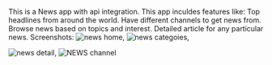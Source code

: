 This is a News app with api integration.
This app inculdes features like:
Top headlines from around the world.
Have different channels to get news from.
Browse news based on topics and interest.
Detailed article for any particular news.
Screenshots:
![news home](https://github.com/ZainR10/flutter_NewsApp/assets/128054811/cb18f14f-93f6-4efc-a229-888063fb3aac),
![news categoies](https://github.com/ZainR10/flutter_NewsApp/assets/128054811/72f8a109-db4d-4012-8466-86791ebbd535),


![news detail](https://github.com/ZainR10/flutter_NewsApp/assets/128054811/e9078cdd-1b1e-4557-885e-a9d43e94d740),
![NEWS channel](https://github.com/ZainR10/flutter_NewsApp/assets/128054811/9e320b79-83b8-4871-910b-fc3caea30a7e)

